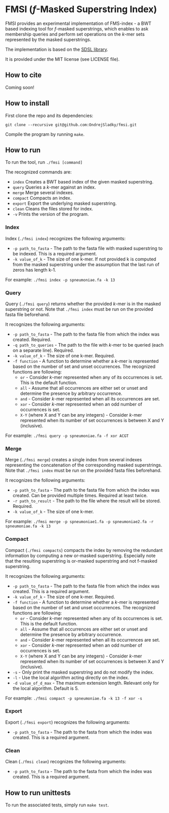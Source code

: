 # FMSI ($f$-Masked Superstring Index)

FMSI provides an experimental implementation of FMS-index - a BWT based indexing tool for
$f$-masked superstrings, which enables to ask membership queries and perform set operations on the
$k$-mer sets represented by the masked superstrings.

The implementation is based on the [SDSL library](https://github.com/simongog/sdsl-lite).


It is provided under the MIT license (see LICENSE file).

## How to cite

Coming soon!

## How to install

First clone the repo and its dependencies:

```
git clone --recursive git@github.com:OndrejSladky/fmsi.git
```

Compile the program by running `make`.

## How to run

To run the tool, run `./fmsi [command]`

The recognized commands are:

- `index` Creates a BWT based index of the given masked superstring.
- `query` Queries a $k$-mer against an index.
- `merge` Merge several indexes.
- `compact` Compacts an index.
- `export` Export the underlying masked superstring.
- `clean` Cleans the files stored for index.
- `-v`    Prints the version of the program.

### Index

Index (`./fmsi index`) recognizes the following arguments:

- `-p path_to_fasta` - The path to the fasta file with masked superstring to be indexed. This is a required argument.
- `-k value_of_k`    - The size of one k-mer. If not provided k is computed from the masked superstring under the assumption that the last run of zeros has length k-1.

For example: `./fmsi index -p spneumoniae.fa -k 13` 

### Query

Query (`./fmsi query`) returns whether the provided $k$-mer is in the masked superstring or not.
Note that `./fmsi index` must be run on the provided fasta file beforehand.

It recognizes the following arguments:

- `-p path_to_fasta` - The path to the fasta file from which the index was created. Required.
- `-q path_to_queries` - The path to the file with $k$-mer to be queried (each on a separate line). Required.
- `-k value_of_k`    - The size of one k-mer. Required.
- `-f function`      - A function to determine whether a $k$-mer
is represented based on the number of set and unset occurrences.
The recognized functions are following:
  - `or`  - Consider $k$-mer represented when any of its occurrences is set. This is the default function.
  - `all` - Assume that all occurrences are either set or unset and determine the presence by arbitrary occurrence.
  - `and` - Consider $k$-mer represented when all its occurrences are set.
  - `xor` - Consider $k$-mer represented when an odd number of occurrences is set.
  - `X-Y` (where X and Y can be any integers) - Consider $k$-mer represented when its number of set occurrences is between X and Y (inclusive).

For example: `./fmsi query -p spneumoniae.fa -f xor ACGT`

### Merge

Merge (`./fmsi merge`) creates a single index from several indexes representing the concatenation of the
corresponding masked superstrings.
Note that `./fmsi index` must be run on the provided fasta files beforehand.

It recognizes the following arguments:

- `-p path_to_fasta` - The path to the fasta file from which the index was created. Can be provided multiple times. Required at least twice.
- `-r path_to_result` - The path to the file where the result will be stored. Required.
- `-k value_of_k`    - The size of one k-mer.

For example: `./fmsi merge -p spneumoniae1.fa -p spneumoniae2.fa -r spneumoniae.fa -k 13`

### Compact

Compact (`./fmsi compacts`) compacts the index by removing the redundant information by computing a new or-masked superstring.
Especially note that the resulting superstring is or-masked superstring and not f-masked superstring.

It recognizes the following arguments:

- `-p path_to_fasta` - The path to the fasta file from which the index was created. This is a required argument.
- `-k value_of_k`    - The size of one k-mer. Required.
- `-f function`      - A function to determine whether a $k$-mer is represented based on the number of set and unset occurrences.
  The recognized functions are following:
  - `or`  - Consider $k$-mer represented when any of its occurrences is set. This is the default function.
  - `all` - Assume that all occurrences are either set or unset and determine the presence by arbitrary occurrence.
  - `and` - Consider $k$-mer represented when all its occurrences are set.
  - `xor` - Consider $k$-mer represented when an odd number of occurrences is set.
  - `X-Y` (where X and Y can be any integers) - Consider $k$-mer represented when its number of set occurrences is between X and Y (inclusive).
- `-s`                - Only print the masked superstring and do not modify the index.
- `-l`                - Use the local algorithm acting directly on the index.
- `-d value_of_d_max` - The maximum extension length. Relevant only for the local algorithm. Default is 5.

For example: `./fmsi compact -p spneumoniae.fa -k 13 -f xor -s`

### Export

Export (`./fmsi export`) recognizes the following arguments:

- `-p path_to_fasta` - The path to the fasta from which the index was created. This is a required argument.


### Clean

Clean (`./fmsi clean`) recognizes the following arguments:

- `-p path_to_fasta` - The path to the fasta from which the index was created. This is a required argument.


## How to run unittests

To run the associated tests, simply run `make test`.


